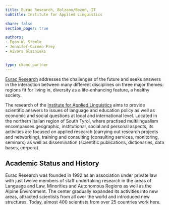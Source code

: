 ```yaml
---
title: Eurac Research, Bolzano/Bozen, IT
subtitle: Institute for Applied Linguistics

share: false
section_pager: true

authors:
- Egon W. Stemle
- Jennifer-Carmen Frey
- Aivars Glaznieks


type: ckcmc_partner
---
```


[Eurac Research](http://www.eurac.edu) addresses the challenges of the future
and seeks answers in the interaction between many different disciplines on
three major themes: regions fit for living in, diversity as a life-enhancing
feature, a healthy society.
<!--more-->
The research of the [Institute for Applied
Linguistics](http://www.eurac.edu/linguistics) aims to provide scientific
answers to issues of language and education policy as well as economic and
social questions at local and international level.  Located in the northern
Italian region of South Tyrol, where practised multilingualism encompasses
geographic, institutional, social and personal aspects, its activities are
focused on applied research (carrying out research projects and networking),
training and consulting (consulting services, monitoring, seminars) as well as
dissemination (scientific publications, dictionaries, data bases, corpora).

## Academic Status and History

Eurac Research was founded in 1992 as an association under private law with
just twelve members of staff undertaking research in the areas of Language and
Law, Minorities and Autonomous Regions as well as the Alpine Environment. The
center gradually expanded its activities into new areas, attracted
scientists from all over the world and introduced new structures. Today, almost
400 scientists from over 25 countries work here.

